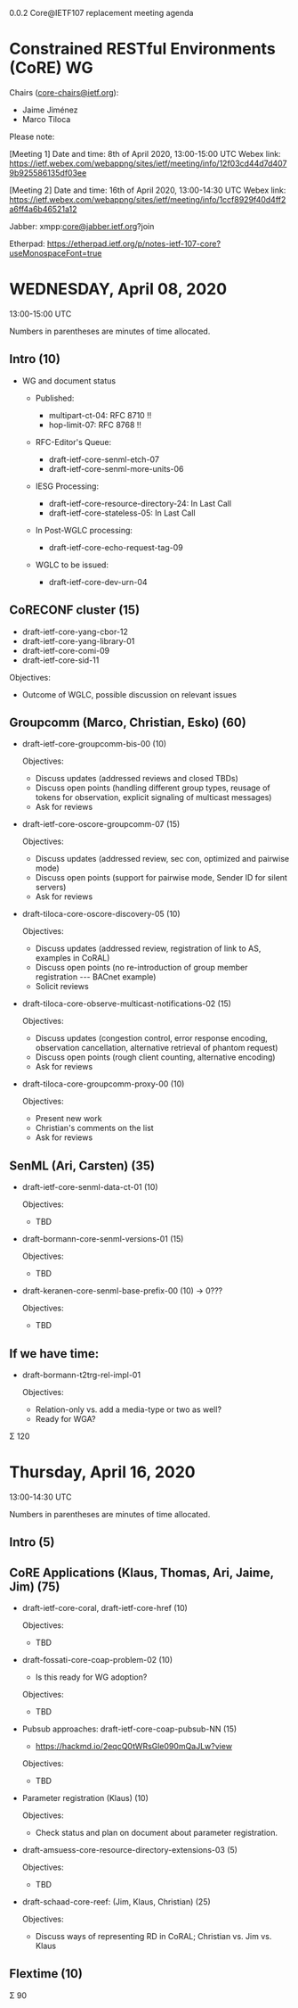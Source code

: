 0.0.2 Core@IETF107 replacement meeting agenda

# Constrained RESTful Environments (CoRE) WG

Chairs (core-chairs@ietf.org):

* Jaime Jiménez
* Marco Tiloca

Please note:

[Meeting 1]
Date and time: 8th of April 2020, 13:00-15:00 UTC
Webex link:
https://ietf.webex.com/webappng/sites/ietf/meeting/info/12f03cd44d7d4079b925586135df03ee

[Meeting 2]
Date and time: 16th of April 2020, 13:00-14:30 UTC
Webex link:
https://ietf.webex.com/webappng/sites/ietf/meeting/info/1ccf8929f40d4ff2a6ff4a6b46521a12

Jabber: xmpp:core@jabber.ietf.org?join

Etherpad: https://etherpad.ietf.org/p/notes-ietf-107-core?useMonospaceFont=true

# WEDNESDAY, April 08, 2020

13:00-15:00 UTC

Numbers in parentheses are minutes of time allocated.

## Intro (10)

  * WG and document status
    * Published:
        * multipart-ct-04: RFC 8710 !!
        * hop-limit-07: RFC 8768 !!

    * RFC-Editor's Queue:
        * draft-ietf-core-senml-etch-07
        * draft-ietf-core-senml-more-units-06
    
    * IESG Processing:
        * draft-ietf-core-resource-directory-24: In Last Call
	    * draft-ietf-core-stateless-05: In Last Call
      
    * In Post-WGLC processing:
      * draft-ietf-core-echo-request-tag-09

    * WGLC to be issued:
      * draft-ietf-core-dev-urn-04

## CoRECONF cluster (15)

  * draft-ietf-core-yang-cbor-12
  * draft-ietf-core-yang-library-01
  * draft-ietf-core-comi-09
  * draft-ietf-core-sid-11

Objectives:

  - Outcome of WGLC, possible discussion on relevant issues

## Groupcomm (Marco, Christian, Esko) (60)

* draft-ietf-core-groupcomm-bis-00 (10)

    Objectives:
    
    - Discuss updates (addressed reviews and closed TBDs)
    - Discuss open points (handling different group types, reusage of tokens for observation, explicit signaling of multicast messages)
    - Ask for reviews

* draft-ietf-core-oscore-groupcomm-07 (15)

    Objectives:
    
    - Discuss updates (addressed review, sec con, optimized and pairwise mode)
    - Discuss open points (support for pairwise mode, Sender ID for silent servers)
    - Ask for reviews

* draft-tiloca-core-oscore-discovery-05 (10)

    Objectives:
    
    - Discuss updates (addressed review, registration of link to AS, examples in CoRAL)
    - Discuss open points (no re-introduction of group member registration --- BACnet example)
    - Solicit reviews

* draft-tiloca-core-observe-multicast-notifications-02 (15)

    Objectives:
    
    - Discuss updates (congestion control, error response encoding, observation cancellation, alternative retrieval of phantom request)
    - Discuss open points (rough client counting, alternative encoding)
    - Ask for reviews

* draft-tiloca-core-groupcomm-proxy-00 (10)

    Objectives:
    
    - Present new work
    - Christian's comments on the list
    - Ask for reviews

## SenML (Ari, Carsten) (35)

* draft-ietf-core-senml-data-ct-01 (10)

    Objectives:
    
    - TBD

* draft-bormann-core-senml-versions-01 (15)

    Objectives:
    
    - TBD

* draft-keranen-core-senml-base-prefix-00 (10) -> 0???

    Objectives:
    
    - TBD

## If we have time:
 * draft-bormann-t2trg-rel-impl-01

    Objectives:
      * Relation-only vs. add a media-type or two as well?
      * Ready for WGA?
    

Σ 120


# Thursday, April 16, 2020

13:00-14:30 UTC

Numbers in parentheses are minutes of time allocated.

## Intro (5)

## CoRE Applications (Klaus, Thomas, Ari, Jaime, Jim) (75)

* draft-ietf-core-coral, draft-ietf-core-href  (10)

    Objectives:
    
    - TBD

* draft-fossati-core-coap-problem-02 (10)

    * Is this ready for WG adoption?

    Objectives:
    
    - TBD

* Pubsub approaches: draft-ietf-core-coap-pubsub-NN (15)
    * https://hackmd.io/2eqcQ0tWRsGle090mQaJLw?view

    Objectives:
    
    - TBD

* Parameter registration (Klaus) (10)

    Objectives:
    
    - Check status and plan on document about parameter registration.

* draft-amsuess-core-resource-directory-extensions-03 (5)

    Objectives:
    
    - TBD

* draft-schaad-core-reef: (Jim, Klaus, Christian) (25)

    Objectives:
    
    - Discuss ways of representing RD in CoRAL; Christian vs. Jim vs. Klaus

## Flextime (10)

Σ 90
